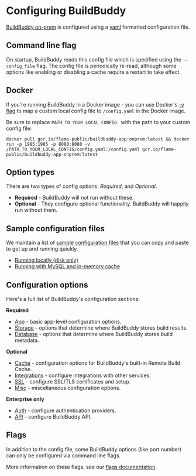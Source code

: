 <!--
{
  "name": "Overview",
  "category": "5eed3e2ace045b343fc0a328",
  "priority": 1000
}
-->
# Configuring BuildBuddy
[BuildBuddy on-prem](on-prem.md) is configured using a [yaml](https://en.wikipedia.org/wiki/YAML) formatted configuration file. 

## Command line flag
On startup, BuildBuddy reads this config file which is specified using the ```--config_file``` flag. The config file is periodically re-read, although some options like enabling or disabling a cache require a restart to take effect.

## Docker
If you're running BuildBuddy in a Docker image - you can use Docker's [-v flag](https://docs.docker.com/storage/volumes/) to map a custom local config file to ```/config.yaml``` in the Docker image. 

Be sure to replace `PATH_TO_YOUR_LOCAL_CONFIG ` with the path to your custom config file:
```
docker pull gcr.io/flame-public/buildbuddy-app-onprem:latest && docker run -p 1985:1985 -p 8080:8080 -v /PATH_TO_YOUR_LOCAL_CONFIG/config.yaml:/config.yaml gcr.io/flame-public/buildbuddy-app-onprem:latest
```

## Option types

There are two types of config options: *Required*, and *Optional*.

* **Required** - BuildBuddy will not run without these.
* **Optional** - They configure optional functionality. BuildBuddy will happily run without them.


## Sample configuration files

We maintain a list of [sample configuration files](config-samples.md) that you can copy and paste to get up and running quickly.

- [Running locally (disk only)](config-samples.md#running-locally-disk-only)
- [Running with MySQL and in-memory cache](config-samples.md#running-with-mysql-and-in-memory-cache)

## Configuration options

Here's a full list of BuildBuddy's configuration sections:

**Required**

- [App](config-app.md) - basic app-level configuration options.
- [Storage](config-storage.md) - options that determine where BuildBuddy stores build results.
- [Database](config-database.md) - options that determine where BuildBuddy stores build metadata.


**Optional**

- [Cache](config-cache.md) - configuration options for BuildBuddy's built-in Remote Build Cache.
- [Integrations](config-integrations.md) - configure integrations with other services.
- [SSL](config-ssl.md) - configure SSL/TLS certificates and setup.
- [Misc](config-misc.md) - miscellaneous configuration options.

**Enterprise only**

- [Auth](config-auth.md) - configure authentication providers.
- [API](config-api.md) - configure BuildBuddy API.

## Flags

In addition to the config file, some BuildBuddy options (like port number) can only be configured via command line flags.

More information on these flags, see our [flags documentation](config-flags.md).

